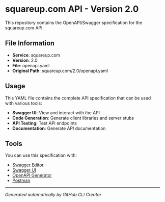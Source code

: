 # squareup.com API - Version 2.0

This repository contains the OpenAPI/Swagger specification for the squareup.com API.

## File Information

- **Service**: squareup.com
- **Version**: 2.0
- **File**: openapi.yaml
- **Original Path**: squareup.com/2.0/openapi.yaml

## Usage

This YAML file contains the complete API specification that can be used with various tools:

- **Swagger UI**: View and interact with the API
- **Code Generation**: Generate client libraries and server stubs
- **API Testing**: Test API endpoints
- **Documentation**: Generate API documentation

## Tools

You can use this specification with:

- [Swagger Editor](https://editor.swagger.io/)
- [Swagger UI](https://swagger.io/tools/swagger-ui/)
- [OpenAPI Generator](https://openapi-generator.tech/)
- [Postman](https://www.postman.com/)

---

*Generated automatically by GitHub CLI Creator*
